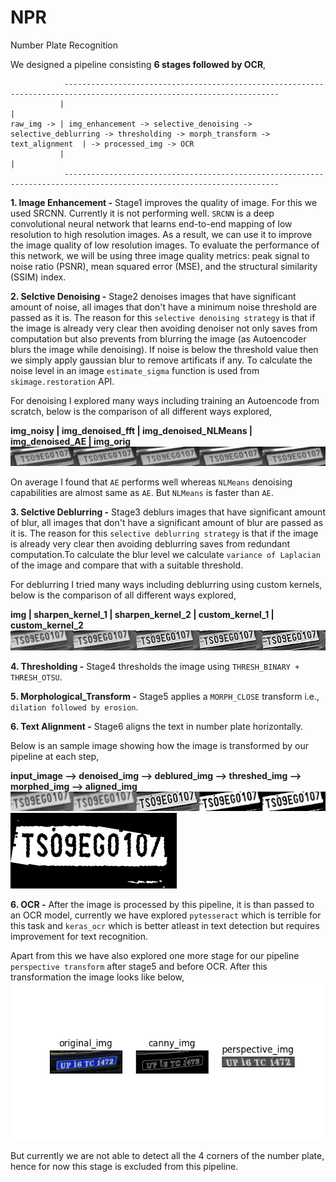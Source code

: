 # NPR
Number Plate Recognition


We designed a pipeline consisting **6 stages followed by OCR**,
```
            ----------------------------------------------------------------------------------------------------------------------
           |                                                                                                                      |
raw_img -> | img_enhancement -> selective_denoising -> selective_deblurring -> thresholding -> morph_transform -> text_alignment  | -> processed_img -> OCR
           |                                                                                                                      |
            ----------------------------------------------------------------------------------------------------------------------
```

**1. Image Enhancement -** Stage1 improves the quality of image. For this we used SRCNN. Currently it is not performing well. `SRCNN` is a deep convolutional neural network that learns end-to-end mapping of low resolution to high resolution images.  As a result, we can use it to improve the image quality of low resolution images.  To evaluate the performance of this network, we will be using three image quality metrics: peak signal to noise ratio (PSNR), mean squared error (MSE), and the structural similarity (SSIM) index.

**2. Selctive Denoising -** Stage2 denoises images that have significant amount of noise, all images that don't have a minimum noise threshold are passed as it is. The reason for this `selective denoising strategy` is that if the image is already very clear then avoiding denoiser not only saves from computation but also prevents from blurring the image (as Autoencoder blurs the image while denoising). If noise is below the threshold value then we simply apply gaussian blur to remove artificats if any. To calculate the noise level in an image `estimate_sigma` function is used from `skimage.restoration` API.

For denoising I explored many ways including training an Autoencode from scratch, below is the comparison of all different ways explored,

**img_noisy | img_denoised_fft | img_denoised_NLMeans | img_denoised_AE  | img_orig** 
![](images/denoising_comparison.png)

On average I found that `AE` performs well whereas `NLMeans` denoising capabilities are almost same as `AE`. But `NLMeans` is faster than `AE`.

**3. Selctive Deblurring -** Stage3 deblurs images that have significant amount of blur, all images that don't have a significant amount of blur are passed as it is. The reason for this `selective deblurring strategy` is that if the image is already very clear then avoiding deblurring saves from redundant computation.To calculate the blur level we calculate `variance of Laplacian` of the image and compare that with a suitable threshold.

For deblurring I tried many ways including deblurring using custom kernels, below is the comparison of all different ways explored,

**img | sharpen_kernel_1 | sharpen_kernel_2 | custom_kernel_1 | custom_kernel_2**
![](images/deblur_comparison.png)

**4. Thresholding -** Stage4 thresholds the image using `THRESH_BINARY + THRESH_OTSU`.

**5. Morphological_Transform -** Stage5 applies a `MORPH_CLOSE` transform i.e., `dilation followed by erosion`.

**6. Text Alignment -** Stage6 aligns the text in number plate horizontally.

Below is an sample image showing how the image is transformed by our pipeline at each step, 

**input_image  -->  denoised_img  --> deblured_img  -->  threshed_img  -->  morphed_img  --> aligned_img**
![](images/pipeline.png)
![](images/aligned.png)

**6. OCR -** After the image is processed by this pipeline, it is than passed to an OCR model, currently we have explored `pytesseract` which is terrible for this task and `keras_ocr` which is better atleast in text detection but requires improvement for text recognition.

Apart from this we have also explored one more stage for our pipeline `perspective transform` after stage5 and before OCR. After this transformation the image looks like below,
![](images/perspective_tf.png)

But currently we are not able to detect all the 4 corners of the number plate, hence for now this stage is excluded from this pipeline.

